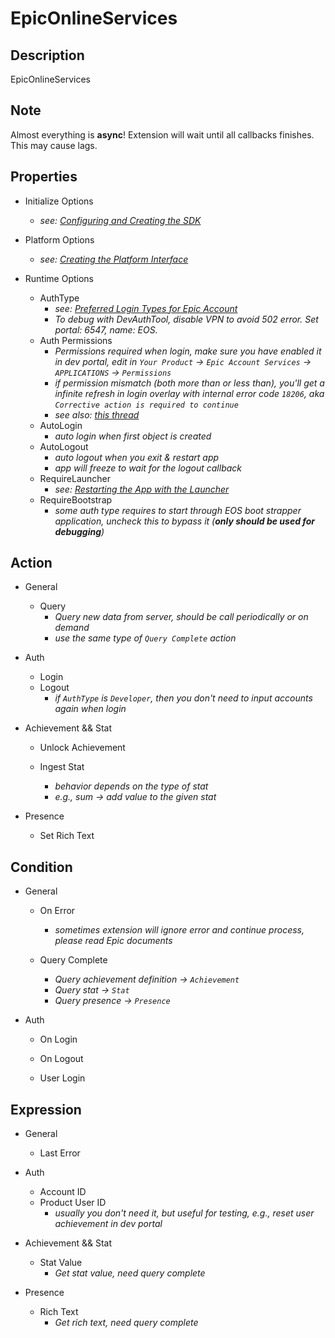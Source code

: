 # EpicOnlineServices

## Description

EpicOnlineServices

## Note

Almost everything is **async**!
Extension will wait until all callbacks finishes. This may cause lags.

## Properties

- Initialize Options
  - *see: [Configuring and Creating the SDK](https://dev.epicgames.com/docs/en-US/game-services/eos-platform-interface#configuring-and-creating-the-sdk)*

- Platform Options
  - *see: [Creating the Platform Interface](https://dev.epicgames.com/docs/en-US/game-services/eos-platform-interface#creating-the-platform-interface)*

- Runtime Options
  - AuthType
    - *see: [Preferred Login Types for Epic Account](https://dev.epicgames.com/docs/en-US/epic-account-services/auth/auth-interface#preferred-login-types-for-epic-account)*
    - *To debug with DevAuthTool, disable VPN to avoid 502 error. Set portal: 6547, name: EOS.*
  - Auth Permissions
    - *Permissions required when login, make sure you have enabled it in dev portal, edit in `Your Product` -> `Epic Account Services` -> `APPLICATIONS` -> `Permissions`*
    - *if permission mismatch (both more than or less than), you'll get a infinite refresh in login overlay with internal error code `18206`, aka `Corrective action is required to continue`*
    - *see also: [this thread](https://eoshelp.epicgames.com/s/question/0D54z00009EYZ8bCAH/in-unreal-engine-5-eosauthlogin-never-recieve-completed-callback?language=en_US)*
  - AutoLogin
    - *auto login when first object is created*
  - AutoLogout
    - *auto logout when you exit & restart app*
    - *app will freeze to wait for the logout callback*
  - RequireLauncher
    - *see: [Restarting the App with the Launcher](https://dev.epicgames.com/docs/en-US/game-services/eos-platform-interface#restarting-the-app-with-the-launcher)*
  - RequireBootstrap
    - *some auth type requires to start through EOS boot strapper application, uncheck this to bypass it (**only should be used for debugging**)*

## Action

- General
  - Query
    - *Query new data from server, should be call periodically or on demand*
    - *use the same type of `Query Complete` action*

- Auth
  - Login
  - Logout
    - *if `AuthType` is `Developer`, then you don't need to input accounts again when login*

- Achievement && Stat
  - Unlock Achievement

  - Ingest Stat
    - *behavior depends on the type of stat*
    - *e.g., sum -> add value to the given stat*

- Presence
  - Set Rich Text

## Condition

- General
  - On Error
    - *sometimes extension will ignore error and continue process, please read Epic documents*

  - Query Complete
    - *Query achievement definition -> `Achievement`*
    - *Query stat -> `Stat`*
    - *Query presence -> `Presence`*

- Auth
  - On Login
  - On Logout

  - User Login

## Expression

- General
  - Last Error

- Auth
  - Account ID
  - Product User ID
    - *usually you don't need it, but useful for testing, e.g., reset user achievement in dev portal*

- Achievement && Stat
  - Stat Value
    - *Get stat value, need query complete*

- Presence
  - Rich Text
    - *Get rich text, need query complete*
